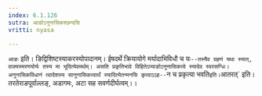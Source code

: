 ```yaml
---
index: 6.1.126
sutra: आङोऽनुनासिकश्छन्दसि
vritti: nyasa

---
```

`आङः` इति। ङिद्विशिष्टस्याकरस्योपादानम्। ईषदर्थे क्रियायोगे मर्यादाभिविधौ च यः`--तस्यैव ग्रहणं यथा स्यात्, वाक्यस्मरणयोर्यः तस्य मा भूदित्येवमर्थम्। असति प्रकृतिभावे विहितेऽप्याङोऽनुनासिकत्वे स्यादेव स्वरसग्धिः। अनुनासिकविधानं त्वादेशस्य सानुनासिकत्वार्थं स्यादित्येतन्मनसि कृत्वाऽऽह--`न च प्रकृत्या भवति` इति। `आतरत्` इति। तरतेराङपूर्वाल्लङ्, अडागमः, अटा सह सवर्णदीर्घत्वम्।।